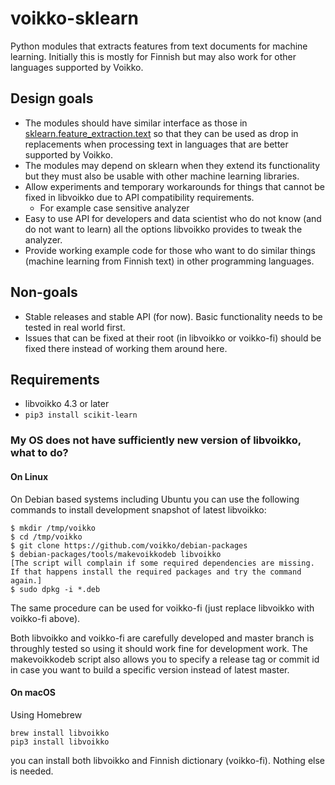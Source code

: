# voikko-sklearn

Python modules that extracts features from text documents for machine learning. Initially this is mostly for Finnish but may also
work for other languages supported by Voikko.

## Design goals

* The modules should have similar interface as those in
[sklearn.feature_extraction.text](https://scikit-learn.org/stable/modules/classes.html#module-sklearn.feature_extraction.text)
so that they can be used as drop in replacements when processing text in languages that are better supported by Voikko.
* The modules may depend on sklearn when they extend its functionality but they must also be usable with other machine learning libraries.
* Allow experiments and temporary workarounds for things that cannot be fixed in libvoikko due to API compatibility requirements.
  * For example case sensitive analyzer
* Easy to use API for developers and data scientist who do not know (and do not want to learn) all the options libvoikko provides
to tweak the analyzer.
* Provide working example code for those who want to do similar things (machine learning from Finnish text) in other programming languages.

## Non-goals

* Stable releases and stable API (for now). Basic functionality needs to be tested in real world first.
* Issues that can be fixed at their root (in libvoikko or voikko-fi) should be fixed there instead of working them around here.

## Requirements

* libvoikko 4.3 or later
* ```pip3 install scikit-learn```

### My OS does not have sufficiently new version of libvoikko, what to do?

#### On Linux

On Debian based systems including Ubuntu you can use the following commands to install development snapshot of latest libvoikko:
```
$ mkdir /tmp/voikko
$ cd /tmp/voikko
$ git clone https://github.com/voikko/debian-packages
$ debian-packages/tools/makevoikkodeb libvoikko
[The script will complain if some required dependencies are missing.
If that happens install the required packages and try the command again.]
$ sudo dpkg -i *.deb
```
The same procedure can be used for voikko-fi (just replace libvoikko with voikko-fi above).

Both libvoikko and voikko-fi are carefully developed and master branch is throughly tested so using it should work fine
for development work. The makevoikkodeb script also allows you to specify a release tag or commit id in case you want to build
a specific version instead of latest master.

#### On macOS ####

Using Homebrew
```
brew install libvoikko
pip3 install libvoikko
```
you can install both libvoikko and Finnish dictionary (voikko-fi). Nothing else is needed.
